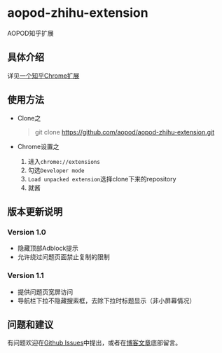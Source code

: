 # aopod-zhihu-extension
AOPOD知乎扩展

## 具体介绍

详见[一个知乎Chrome扩展](http://www.aopod.com/2017/03/05/zhihu-extension/)

## 使用方法

- Clone之
	
	> git clone https://github.com/aopod/aopod-zhihu-extension.git

- Chrome设置之

	1. 进入`chrome://extensions`
	2. 勾选`Developer mode`
	3. `Load unpacked extension`选择clone下来的repository
	4. 就酱

## 版本更新说明

### Version 1.0

- 隐藏顶部Adblock提示
- 允许绕过问题页面禁止复制的限制

### Version 1.1

- 提供问题页宽屏访问
- 导航栏下拉不隐藏搜索框，去除下拉时标题显示（非小屏幕情况）

## 问题和建议

有问题欢迎在[Github Issues](https://github.com/aopod/aopod-zhihu-extension/issues)中提出，或者在[博客文章](http://www.aopod.com/2017/03/05/zhihu-extension/)底部留言。
